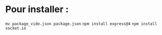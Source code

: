 # Pour installer :


`mv package_vide.json package.json`
`npm install express@4`
`npm install socket.io`